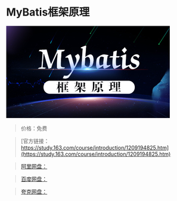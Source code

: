 # MyBatis框架原理

![img](../../../assets/study163/free/cf117add097c4d4f895e7dd711f1d31d.jpg)

> 价格：免费

> [官方链接：https://study.163.com/course/introduction/1209194825.htm](https://study.163.com/course/introduction/1209194825.htm)

> [阿里网盘：]()

> [百度网盘：]()

> [夸克网盘：]()
